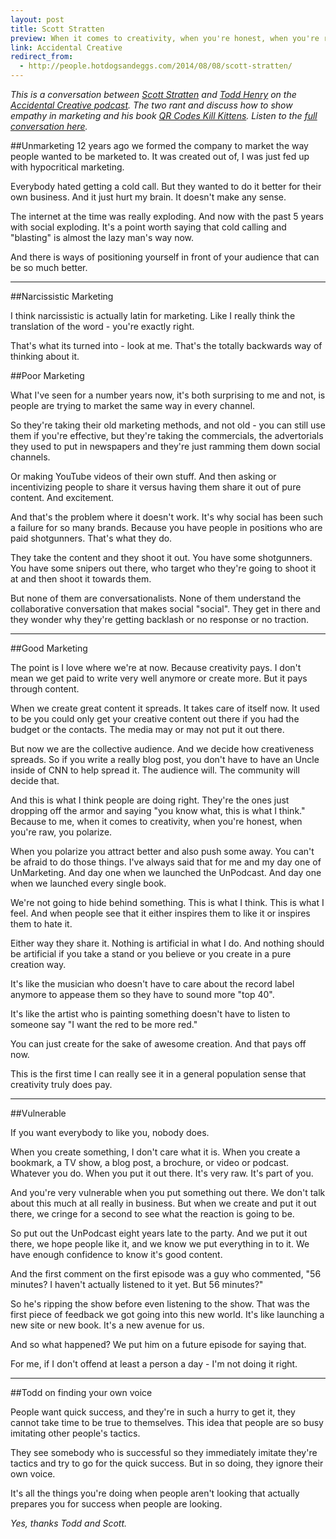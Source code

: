 ```yaml
---
layout: post
title: Scott Stratten
preview: When it comes to creativity, when you're honest, when you're raw, you polarize.
link: Accidental Creative 
redirect_from:
  - http://people.hotdogsandeggs.com/2014/08/08/scott-stratten/  
---
```


*This is a conversation between [Scott Stratten](https://twitter.com/unmarketing) and [Todd Henry](http://www.toddhenry.com/) on the [Accidental Creative podcast](http://www.accidentalcreative.com/). The two rant and discuss how to show empathy in marketing and his book [QR Codes Kill Kittens](http://www.unmarketing.com/about/unbooktour-dates/). Listen to the [full conversation here](http://www.accidentalcreative.com/podcasts/ac/ac-podcast-scott-stratten-on-unmarketing/).* 

##Unmarketing 
12 years ago we formed the company to market the way people wanted to be marketed to. It was created out of, I was just fed up with hypocritical marketing. 

Everybody hated getting a cold call. But they wanted to do it better for their own business. And it just hurt my brain. It doesn't make any sense. 

The internet at the time was really exploding. And now with the past 5 years with social exploding. It's a point worth saying that cold calling and "blasting" is almost the lazy man's way now. 

And there is ways of positioning yourself in front of your audience that can be so much better. 

* * * 

##Narcissistic Marketing 

I think narcissistic is actually latin for marketing. Like I really think the translation of the word  - you're exactly right. 

That's what its turned into - look at me. That's the totally backwards way of thinking about it.  

##Poor Marketing 

What I've seen for a number years now, it's both surprising to me and not, is people are trying to market the same way in every channel. 

So they're taking their old marketing methods, and not old - you can still use them if you're effective, but they're taking the commercials, the advertorials they used to put in newspapers and they're just ramming them down social channels. 

Or making YouTube videos of their own stuff. And then asking or incentivizing people to share it versus having them share it out of pure content. And excitement. 

And that's the problem where it doesn't work. It's why social has been such a failure for so many brands. Because you have people in positions who are paid shotgunners. That's what they do. 

They take the content and they shoot it out. You have some shotgunners. You have some snipers out there, who target who they're going to shoot it at and then shoot it towards them. 

But none of them are conversationalists. None of them understand the collaborative conversation that makes social "social". They get in there and they wonder why they're getting backlash or no response or no traction. 

* * * 
##Good Marketing 

The point is I love where we're at now. Because creativity pays. I don't mean we get paid to write very well anymore or create more. But it pays through content. 

When we create great content it spreads. It takes care of itself now. It used to be you could only get your creative content out there if you had the budget or the contacts. The media may or may not put it out there. 

But now we are the collective audience. And we decide how creativeness spreads. So if you write a really blog post, you don't have to have an Uncle inside of CNN to help spread it. The audience will. The community will decide that. 

And this is what I think people are doing right. They're the ones just dropping off the armor and saying "you know what, this is what I think." Because to me, when it comes to creativity, when you're honest, when you're raw, you polarize. 

When you polarize you attract better and also push some away. You can't be afraid to do those things. I've always said that for me and my day one of UnMarketing. And day one when we launched the UnPodcast. And day one when we launched every single book. 

We're not going to hide behind something. This is what I think. This is what I feel. And when people see that it either inspires them to like it or inspires them to hate it. 

Either way they share it. Nothing is artificial in what I do. And nothing should be artificial if you take a stand or you believe or you create in a pure creation way. 

It's like the musician who doesn't have to care about the record label anymore to appease them so they have to sound more "top 40". 

It's like the artist who is painting something doesn't have to listen to someone say "I want the red to be more red." 

You can just create for the sake of awesome creation. And that pays off now. 

This is the first time I can really see it in a general population sense that creativity truly does pay. 

* * * 

##Vulnerable 

If you want everybody to like you, nobody does. 

When you create something, I don't care what it is. When you create a bookmark, a TV show, a blog post, a brochure, or video or podcast. Whatever you do. When you put it out there. It's very raw. It's part of you. 

And you're very vulnerable when you put something out there. We don't talk about this much at all really in business. But when we create and put it out there, we cringe for a second to see what the reaction is going to be. 

So put out the UnPodcast eight years late to the party. And we put it out there, we hope people like it, and we know we put everything in to it. We have enough confidence to know it's good content. 

And the first comment on the first episode was a guy who commented, "56 minutes? I haven't actually listened to it yet. But 56 minutes?" 

So he's ripping the show before even listening to the show. That was the first piece of feedback we got going into this new world. It's like launching a new site or new book. It's a new avenue for us. 

And so what happened? We put him on a future episode for saying that. 

For me, if I don't offend at least a person a day - I'm not doing it right. 

* * * 

##Todd on finding your own voice 

People want quick success, and they're in such a hurry to get it, they cannot take time to be true to themselves. This idea that people are so busy imitating other people's tactics. 

They see somebody who is successful so they immediately imitate they're tactics and try to go for the quick success. But in so doing, they ignore their own voice. 

It's all the things you're doing when people aren't looking that actually prepares you for success when people are looking. 

*Yes, thanks Todd and Scott.*

